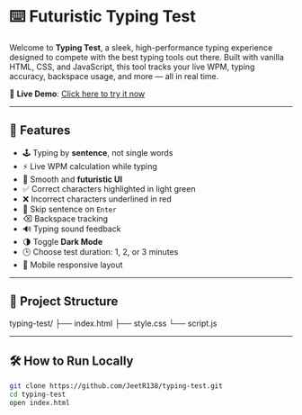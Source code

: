 # ⌨️ Futuristic Typing Test

Welcome to **Typing Test**, a sleek, high-performance typing experience designed to compete with the best typing tools out there. Built with vanilla HTML, CSS, and JavaScript, this tool tracks your live WPM, typing accuracy, backspace usage, and more — all in real time.

🔗 **Live Demo**: [Click here to try it now](https://jeetr138.github.io/typing-test/)

---

## 🚀 Features

- 🕹️ Typing by **sentence**, not single words
- ⚡ Live WPM calculation while typing
- 🎨 Smooth and **futuristic UI**
- ✅ Correct characters highlighted in light green
- ❌ Incorrect characters underlined in red
- 🔁 Skip sentence on `Enter`
- ⌫ Backspace tracking
- 🔊 Typing sound feedback
- 🌗 Toggle **Dark Mode**
- 🕒 Choose test duration: 1, 2, or 3 minutes
- 📱 Mobile responsive layout

---


## 📂 Project Structure
typing-test/
├── index.html
├── style.css
└── script.js

---

## 🛠️ How to Run Locally

```bash
git clone https://github.com/JeetR138/typing-test.git
cd typing-test
open index.html

